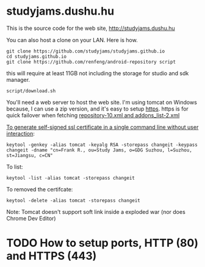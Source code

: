 # studyjams.dushu.hu

This is the source code for the web site, http://studyjams.dushu.hu

You can also host a clone on your LAN. Here is how.
```
git clone https://github.com/studyjams/studyjams.github.io
cd studyjams.github.io
git clone https://github.com/renfeng/android-repository script
```
this will require at least 11GB not including the storage for studio and sdk manager.
```
script/download.sh
```

You'll need a web server to host the web site. I'm using tomcat on Windows because, I can use a zip version, and it's easy to setup [https](http://tomcat.apache.org/tomcat-6.0-doc/ssl-howto.html#Quick_Start). https is for quick failover when fetching [repository-10.xml and addons_list-2.xml](https://github.com/renfeng/android-repository/issues/1)

[To generate self-signed ssl certificate in a single command line without user interaction](http://docs.oracle.com/javase/6/docs/technotes/tools/solaris/keytool.html#EXAMPLES):

```
keytool -genkey -alias tomcat -keyalg RSA -storepass changeit -keypass changeit -dname "cn=Frank R., ou=Study Jams, o=GDG Suzhou, l=Suzhou, st=Jiangsu, c=CN"
```

To list:

```
keytool -list -alias tomcat -storepass changeit
```

To removed the certifcate:

```
keytool -delete -alias tomcat -storepass changeit
```

Note: Tomcat doesn't support soft link inside a exploded war (nor does Chrome Dev Editor)

# TODO How to setup ports, HTTP (80) and HTTPS (443)

